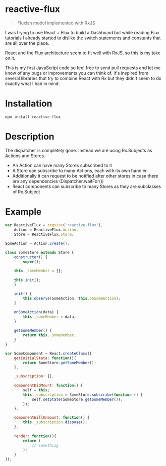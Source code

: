 # reactive-flux

> Fluxish model implemented with RxJS

I was trying to use React + Flux to build a Dashboard but while reading Flux tutorials I already started to dislike the switch statements and constants that are all over the place.

React and the Flux architecture seem to fit well with RxJS, so this is my take on it.

This is my first JavaScript code so feel free to send pull requests and let me know of any bugs or improvements you can think of. It's inspired from several libraries that try to combine React with Rx but they didn't seem to do exactly what I had in mind.

Installation
============
```
npm install reactive-flux
```

Description
===========
The dispatcher is completely gone. Instead we are using Rx.Subjects as Actions and Stores. 

* An Action can have many Stores subscribed to it
* A Store can subscribe to many Actions, each with its own handler
* Additionally it can request to be notified after other stores in case there are any dependencies (Dispatcher.waitFor())
* React components can subscribe to many Stores as they are subclasses of Rx.Subject

Example
=======
```javascript
var ReactiveFlux = require('reactive-flux'),
    Action = ReactiveFlux.Action,
    Store = ReactiveFlux.Store;
    
SomeAction = Action.create();

class SomeStore extends Store {
    constructor() {
        super();

	this._someMember = {};
	
	this.init();
    }
    
    init() {
        this.observe(SomeAction, this.onSomeAction);
    }

    onSomeAction(data) {
        this._someMember = data;
    }
    
    getSomeMember() {
        return this._someMember;
    }
}

var SomeComponent = React.createClass({
    getInitialState: function(){
        return SomeStore.getSomeMember();
    },

    _subscription: {},
    
    componentDidMount: function() {
        self = this;
        this._subscription = SomeStore.subscribe(function () {
            self.setState(SomeStore.getSomeMember());
        });
    },

    componentWillUnmount: function() {
        this._subscription.dispose();
    },
    
    render: function(){
        return (
            // something
        );
    }
});
```